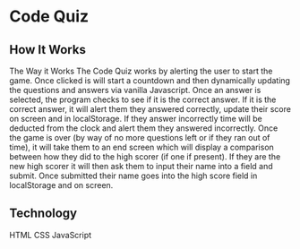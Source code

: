 # Code Quiz

## How It Works






The Way it Works
The Code Quiz works by alerting the user to start the game. Once clicked is will start a countdown and then dynamically updating the questions and answers via vanilla Javascript. Once an answer is selected, the program checks to see if it is the correct answer. If it is the correct answer, it will alert them they answered correctly, update their score on screen and in localStorage. If they answer incorrectly time will be deducted from the clock and alert them they answered incorrectly. Once the game is over (by way of no more questions left or if they ran out of time), it will take them to an end screen which will display a comparison between how they did to the high scorer (if one if present). If they are the new high scorer it will then ask them to input their name into a field and submit. Once submitted their name goes into the high score field in localStorage and on screen.
## Technology 
HTML CSS JavaScript

## 
